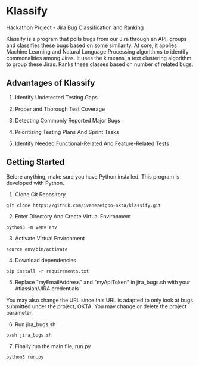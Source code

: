 # Klassify
Hackathon Project - Jira Bug Classification and Ranking

Klassify is a program that polls bugs from our Jira through an API, groups and classifies these bugs based on some similarity.
At core, it applies Machine Learning and Natural Language Processing algorithms to identify commonalities among Jiras. It uses the k means, a text clustering algorithm to group these Jiras. Ranks these classes based on number of related bugs.

## Advantages of Klassify

1. Identify Undetected Testing Gaps

2. Proper and Thorough Test Coverage

3. Detecting Commonly Reported Major Bugs

4. Prioritizing Testing Plans And Sprint Tasks

5. Identify Needed Functional-Related And Feature-Related Tests


## Getting Started

Before anything, make sure you have Python installed. This program is developed with Python.

1. Clone Git Repository

`git clone https://github.com/ivanezeigbo-okta/klassify.git`

2. Enter Directory And Create Virtual Environment

`python3 -m venv env`

3. Activate Virtual Environment

`source env/bin/activate`

4. Download dependencies

`pip install -r requirements.txt`

5. Replace "myEmailAddress" and "myApiToken" in jira_bugs.sh with your Atlassian/JIRA credentials

You may also change the URL since this URL is adapted to only look at bugs submitted under the project, OKTA. You may change or delete the project parameter.

6. Run jira_bugs.sh

`bash jira_bugs.sh`

7. Finally run the main file, run.py

`python3 run.py`
